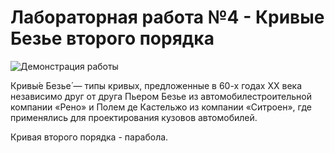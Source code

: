 # Лабораторная работа №4 - Кривые Безье второго порядка

![Демонстрация работы]()

Кривы́е Безье́ — типы кривых, предложенные в 60-х годах XX века независимо друг от друга Пьером Безье из автомобилестроительной компании «Рено» и Полем де Кастельжо из компании «Ситроен», где применялись для проектирования кузовов автомобилей.

Кривая второго порядка - парабола.
